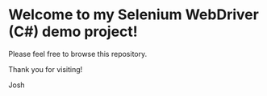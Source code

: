 # Welcome to my Selenium WebDriver (C#) demo project!

Please feel free to browse this repository.

Thank you for visiting!

Josh
